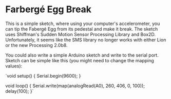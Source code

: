 Farbergé Egg Break
==================

This is a simple sketch, where using your computer's accelerometer, you can tip the Fabergé Egg from its pedestal and make it break. The sketch uses Shiffman's Sudden Motion Sensor Processing Library and Box2D. Unfortunately, it seems like the SMS library no longer works with either Lion or the new Processing 2.0b8.

You could also write a simple Arduino sketch and write to the serial port. Sketch can be simple like this (you might need to change the mapping values):


`void setup() {
  Serial.begin(9600);
}

void loop() {
  Serial.write(map(analogRead(A0), 260, 406, 0, 100));
  delay(100); 
}`